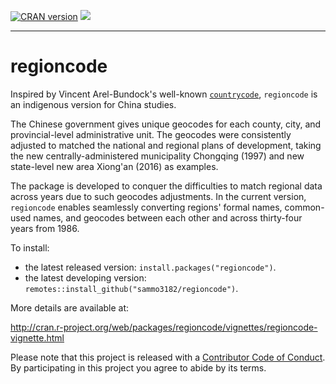 [![CRAN version](http://www.r-pkg.org/badges/version/regioncode)](https://cran.r-project.org/package=regioncode) ![](http://cranlogs.r-pkg.org/badges/grand-total/regioncode)

------------------------------------------------------------------------
regioncode
=========

Inspired by Vincent Arel-Bundock's well-known [`countrycode`](https://joss.theoj.org/papers/10.21105/joss.00848), `regioncode` is an indigenous version for China studies. 

The Chinese government gives unique geocodes for each county, city, and provincial-level administrative unit. The geocodes were consistently adjusted to matched the national and regional plans of development, taking the new centrally-administered municipality Chongqing (1997) and new state-level new area Xiong'an (2016) as examples.

The package is developed to conquer the difficulties to match regional data across years due to such geocodes adjustments. In the current version, `regioncode` enables seamlessly converting regions' formal names, common-used names, and geocodes between each other and across thirty-four years from 1986.

To install:

* the latest released version: `install.packages("regioncode")`.
* the latest developing version: `remotes::install_github("sammo3182/regioncode")`.

More details are available at:

http://cran.r-project.org/web/packages/regioncode/vignettes/regioncode-vignette.html


Please note that this project is released with a [Contributor Code of Conduct](https://github.com/sammo3182/regioncode/blob/master/CONDUCT.md). By participating in this project you agree to abide by its terms.
